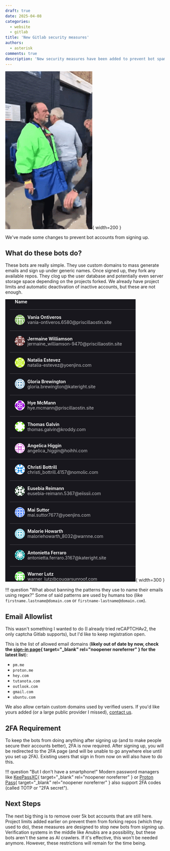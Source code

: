 ```yaml
---
draft: true
date: 2025-04-08
categories:
  - website
  - gitlab
title: 'New Gitlab security measures'
authors:
  - asterisk
comments: true
description: 'New security measures have been added to prevent bot spam.'
---
```


<style>
.md-content__button {
  display: none;
}
</style>

![Security Check GIF](../../assets/img/posts/gitlab-security/security.gif){ width=200 }

We've made some changes to prevent bot accounts from signing up.
<!-- more -->

## What do these bots do?

These bots are really simple. They use custom domains to mass generate emails and sign up under generic names. Once signed up, they fork any available repos. They clog up the user database and potentially even server storage space depending on the projects forked. We already have project limits and automatic deactivation of inactive accounts, but these are not enough.

![A list of bot accounts, they use genric names like "Jermaine Williamson" and similarly-named emails with no profile pictures](../../assets/img/posts/gitlab-security/bots.png){ width=300 }

!!! question "What about banning the patterns they use to name their emails using regex?"
    Some of said patterns are used by humans too (like `firstname.lastname@domain.com` or `firstname-lastname@domain.com`).

## Email Allowlist

This wasn't something I wanted to do (I already tried reCAPTCHAv2, the only captcha Gitlab supports), but I'd like to keep registration open.

This is the list of allowed email domains (**likely out of date by now, check the [sign-in page](https://git.blendos.co/users/sign_in){ target="_blank" rel="noopener noreferrer" } for the latest list**):

- `pm.me`
- `proton.me`
- `hey.com`
- `tutanota.com`
- `outlook.com`
- `gmail.com`
- `ubuntu.com`

We also allow certain custom domains used by verified users. If you'd like yours added (or a large public provider I missed), [contact us](../../team.md).

## 2FA Requirement

To keep the bots from doing anything after signing up (and to make people secure their accounts better), 2FA is now required. After signing up, you will be redirected to the 2FA page (and will be unable to go anywhere else until you set up 2FA). Existing users that sign in from now on will also have to do this.

!!! question "But I don't have a smartphone!"
    Modern password managers like [KeePassXC](https://keepassxc.org/docs/KeePassXC_UserGuide#_adding_totp_to_an_entry){ target="_blank" rel="noopener noreferrer" } or [Proton Pass](https://proton.me/support/pass-2fa){ target="_blank" rel="noopener noreferrer" } also support 2FA codes (called TOTP or "2FA secret").

## Next Steps

The next big thing is to remove over 5k bot accounts that are still here. Project limits added earlier on prevent them from forking repos (which they used to do), these measures are designed to stop new bots from signing up.
Verification systems in the middle like Anubis are a possibility, but these bots aren't the same as AI crawlers. If it's effective, this won't be needed anymore. However, these restrictions will remain for the time being.
